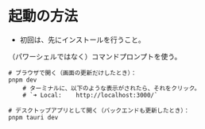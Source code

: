 # 起動の方法

* 初回は、先にインストールを行うこと。

（パワーシェルではなく）コマンドプロンプトを使う。  

```shell
# ブラウザで開く（画面の更新だけしたとき）：
pnpm dev
    # ターミナルに、以下のような表示がされたら、それをクリック。
    # `➜ Local:    http://localhost:3000/`

# デスクトップアプリとして開く（バックエンドも更新したとき）：
pnpm tauri dev
```
